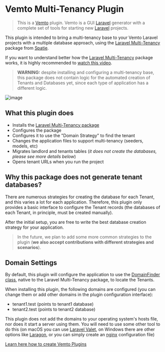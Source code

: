 # Vemto Multi-Tenancy Plugin

> This is a [Vemto](https://vemto.app) plugin. Vemto is a GUI [Laravel](https://laravel.com) generator with a complete set of tools for starting new [Laravel](https://laravel.com) projects. 

This plugin is intended to bring a multi-tenancy base to your Vemto Laravel projects with a multiple database approach, using the [Laravel Multi-Tenancy](https://spatie.be/docs/laravel-multitenancy/v1/introduction) package from [Spatie](https://spatie.be/).

If you want to understand better how the [Laravel Multi-Tenancy](https://spatie.be/docs/laravel-multitenancy/v1/introduction) package works, it is highly recommended to [watch this video](https://spatie.be/videos/laravel-package-training/laravel-multitenancy).

> **WARNING:** despite installing and configuring a multi-tenancy base, this package does not contain logic for the automated creation of Tenants and Databases yet, since each type of application has a different logic.

![image](https://user-images.githubusercontent.com/11933789/145284483-129dfad5-00a3-46cd-a3f1-8b68226d3420.png)

## What this plugin does

- Installs the [Laravel Multi-Tenancy package](https://spatie.be/docs/laravel-multitenancy/v1/introduction)
- Configures the package
- Configures it to use the "Domain Strategy" to find the tenant
- Changes the application files to support multi-tenancy (seeders, models, etc)
- Migrates landlord and tenants tables (*it does not create the databases, please see more details below*)
- Opens tenant URLs when you run the project

## Why this package does not generate tenant databases?

There are numerous strategies for creating the database for each Tenant, and this varies a lot for each application. Therefore, this plugin only provides a basic interface to configure the Tenant records (the databases of each Tenant, in principle, must be created manually).

After the initial setup, you are free to write the best database creation strategy for your application.

> In the future, we plan to add some more common strategies to the plugin (**we also accept contributions with different strategies and scenarios**).

## Domain Settings

By default, this plugin will configure the application to use the [DomainFinder class](https://spatie.be/docs/laravel-multitenancy/v1/installation/determining-current-tenant), native to the Laravel Multi-Tenancy package, to locate the Tenants.

When installing this plugin, the following domains are configured (you can change them or add other domains in the plugin configuration interface):

- tenant1.test (points to tenant1 database)
- tenant2.test (points to tenant2 database)

This plugin does not add the domains to your operating system's hosts file, nor does it start a server using them. You will need to use some other tool to do this (on macOS you can use [Laravel Valet](https://laravel.com/docs/8.x/valet), on Windows there are other options like [Laragon](https://laragon.org/docs/pretty-urls.html), or you can simply create an [nginx](https://www.nginx.com/) configuration file)

[Learn here how to create Vemto Plugins](https://vemto.app/docs/1.x/creating_plugins)